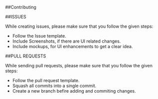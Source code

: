 ##Contributing


##ISSUES

While creating issues, please make sure that you follow the given steps:
   - Follow the Issue template.
   - Include Screenshots, if there are UI related changes.
   - Include mockups, for UI enhancements to get a clear idea. 

##PULL REQUESTS

While sending pull requests, please make sure that you follow the given steps:
   - Follow the pull request template.
   - Squash all commits into a single commit.
   - Create a new branch befire adding and commiting changes.
